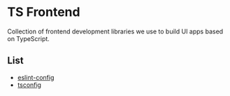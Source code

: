 # TS Frontend

Collection of frontend development libraries we use to build UI apps based on TypeScript.

## List

- [eslint-config](./packages/eslint-config/README.md)
- [tsconfig](./packages/tsconfig/README.md)
